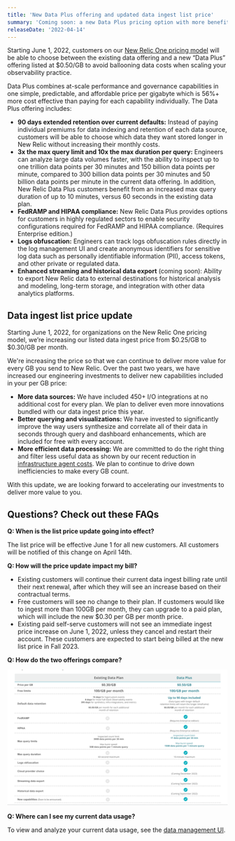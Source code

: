 ```yaml
---
title: 'New Data Plus offering and updated data ingest list price'
summary: 'Coming soon: a new Data Plus pricing option with more benefits, and a data ingest price increase.'
releaseDate: '2022-04-14'
---
```


Starting June 1, 2022, customers on our [New Relic One pricing model](https://docs.newrelic.com/docs/accounts/original-accounts-billing/original-product-based-pricing/overview-pricing-models) will be able to choose between the existing data offering and a new “Data Plus” offering listed at $0.50/GB to avoid ballooning data costs when scaling your observability practice. 

Data Plus combines at-scale performance and governance capabilities in one simple, predictable, and affordable price per gigabyte which is 56%+ more cost effective than paying for each capability individually. The Data Plus offering includes: 

* **90 days extended retention over current defaults:** Instead of paying individual premiums for data indexing and retention of each data source, customers will be able to choose which data they want stored longer in New Relic without increasing their monthly costs. 
* **3x the max query limit and 10x the max duration per query:** Engineers can analyze large data volumes faster, with the ability to inspect up to one trillion data points per 30 minutes and 150 billion data points per minute, compared to 300 billion data points per 30 minutes and 50 billion data points per minute in the current data offering. In addition, New Relic Data Plus customers benefit from an increased max query duration of up to 10 minutes, versus 60 seconds in the existing data plan.
* **FedRAMP and HIPAA compliance:** New Relic Data Plus provides options for customers in highly regulated sectors to enable security configurations required for FedRAMP and HIPAA compliance. (Requires Enterprise edition.)
* **Logs obfuscation:** Engineers can track logs obfuscation rules directly in the log management UI and create anonymous identifiers for sensitive log data such as personally identifiable information (PII), access tokens, and other private or regulated data.
* **Enhanced streaming and historical data export** (coming soon): Ability to export New Relic data to external destinations for historical analysis and modeling, long-term storage, and integration with other data analytics platforms.

## Data ingest list price update 

Starting June 1, 2022, for organizations on the New Relic One pricing model, we’re increasing our listed data ingest price from $0.25/GB to $0.30/GB per month. 

We're increasing the price so that we can continue to deliver more value for every GB you send to New Relic. Over the past two years, we have increased our engineering investments to deliver new capabilities included in your per GB price:

* **More data sources:** We have included 450+ I/O integrations at no additional cost for every plan. We plan to deliver even more innovations bundled with our data ingest price this year.
* **Better querying and visualizations:** We have invested to significantly improve the way users synthesize and correlate all of their data in seconds through query and dashboard enhancements, which are included for free with every account.
* **More efficient data processing:** We are committed to do the right thing and filter less useful data as shown by our recent reduction in [infrastructure agent costs](https://docs.newrelic.com/whats-new/2021/12/whats-new-12-15-InfraEC2LowerCosts). We plan to continue to drive down inefficiencies to make every GB count.

With this update, we are looking forward to accelerating our investments to deliver more value to you.

## Questions? Check out these FAQs

**Q: When is the list price update going into effect?**

The list price will be effective June 1 for all new customers. All customers will be notified of this change on April 14th.

**Q: How will the price update impact my bill?**

* Existing customers will continue their current data ingest billing rate until their next renewal, after which they will see an increase based on their contractual terms.  
* Free customers will see no change to their plan. If customers would like to ingest more than 100GB per month, they can upgrade to a paid plan, which will include the new $0.30 per GB per month price.
* Existing paid self-serve customers will not see an immediate ingest price increase on June 1, 2022, unless they cancel and restart their account. These customers are expected to start being billed at the new list price in Fall 2023. 

**Q: How do the two offerings compare?**

!["A comparison of Data Plus and standard data option"](./images/data_plus_comparison.png "A comparison of Data Plus and standard data option")

**Q: Where can I see my current data usage?**

To view and analyze your current data usage, see the [data management UI](https://docs.newrelic.com/docs/data-apis/manage-data/manage-your-data).
